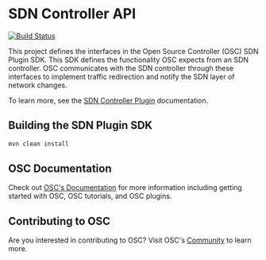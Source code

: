 # SDN Controller API
[![Build Status](https://travis-ci.com/opensecuritycontroller/sdn-controller-api.svg?token=FzxT1Qx9H6sqEHPcKhqW&branch=master)](https://travis-ci.com/opensecuritycontroller/sdn-controller-api)

This project defines the interfaces in the Open Source Controller (OSC) SDN Plugin SDK. This SDK defines the functionality OSC expects from an SDN controller. OSC communicates with the SDN controller through these interfaces to implement traffic redirection and notify the SDN layer of network changes.

To learn more, see the [SDN Controller Plugin](https://github.com/opensecuritycontroller/opensecuritycontroller.org/blob/master/plugins/sdn_controller_plugin.md) documentation.

## Building the SDN Plugin SDK
```sh
mvn clean install
```

## OSC Documentation

Check out [OSC's Documentation](https://www.opensecuritycontroller.org/documentation/) for more information including getting started with OSC, OSC tutorials, and OSC plugins.


## Contributing to OSC

Are you interested in contributing to OSC? Visit OSC's [Community](https://github.com/opensecuritycontroller/community) to learn more.